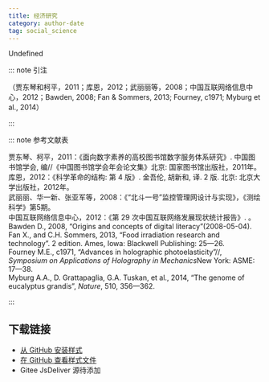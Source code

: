 ```yaml
--- 
title: 经济研究 
category: author-date 
tag: social_science 
--- 
```


<!-- 此文件由脚本自动生成，请勿手动修改！ -->  

Undefined  

::: note 引注  

（贾东琴和柯平，2011；库恩，2012；武丽丽等，2008；中国互联网络信息中心，2012；Bawden, 2008; Fan &#38; Sommers, 2013; Fourney, c1971; Myburg et al., 2014）  

:::  

::: note 参考文献表  

<div class="csl-bib-body">
  <div class="csl-entry second-field-align-false hangingindent-true"> 贾东琴、柯平，2011：《面向数字素养的高校图书馆数字服务体系研究》. 中国图书馆学会, 编//《中国图书馆学会年会论文集》北京: 国家图书馆出版社，2011年。 </div>
  <div class="csl-entry second-field-align-false hangingindent-true"> 库恩，2012：《科学革命的结构: 第 4 版》. 金吾伦, 胡新和, 译. 2 版. 北京: 北京大学出版社，2012年。 </div>
  <div class="csl-entry second-field-align-false hangingindent-true"> 武丽丽、华一新、张亚军等，2008：《“北斗一号”监控管理网设计与实现》，《测绘科学》第5期。 </div>
  <div class="csl-entry second-field-align-false hangingindent-true"> 中国互联网络信息中心，2012：《第 29 次中国互联网络发展现状统计报告》. 。 </div>
  <div class="csl-entry second-field-align-false hangingindent-true"> Bawden D., 2008, “Origins and concepts of digital literacy”(2008-05-04). </div>
  <div class="csl-entry second-field-align-false hangingindent-true"> Fan X., and C.H. Sommers, 2013, “Food irradiation research and technology”. 2 edition. Ames, Iowa: Blackwell Publishing: 25—26. </div>
  <div class="csl-entry second-field-align-false hangingindent-true"> Fourney M.E., c1971, “Advances in holographic photoelasticity”//, <i>Symposium on Applications of Holography in Mechanics</i>New York: ASME: 17—38. </div>
  <div class="csl-entry second-field-align-false hangingindent-true"> Myburg A.A., D. Grattapaglia, G.A. Tuskan, et al., 2014, “The genome of eucalyptus grandis”, <i>Nature</i>, 510, 356—362. </div>
</div>
  

:::  

<!-- more -->  

## 下载链接  

- [从 GitHub 安装样式](https://github.com/zotero-cn/styles/./raw/main/src/economic-research-journal/economic-research-journal.csl)  
- [在 GitHub 查看样式文件](https://github.com/zotero-cn/styles/./tree/main/src/economic-research-journal/economic-research-journal.csl)  
- Gitee JsDeliver 源待添加  
